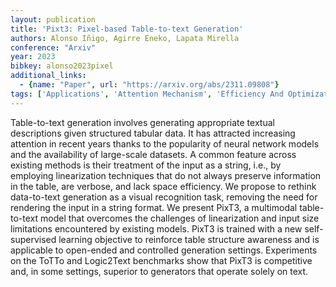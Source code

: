 ```yaml
---
layout: publication
title: 'Pixt3: Pixel-based Table-to-text Generation'
authors: Alonso Iñigo, Agirre Eneko, Lapata Mirella
conference: "Arxiv"
year: 2023
bibkey: alonso2023pixel
additional_links:
  - {name: "Paper", url: "https://arxiv.org/abs/2311.09808"}
tags: ['Applications', 'Attention Mechanism', 'Efficiency And Optimization', 'Language Modeling', 'Model Architecture', 'Multimodal Models', 'Pretraining Methods', 'Training Techniques']
---
```

Table-to-text generation involves generating appropriate textual descriptions given structured tabular data. It has attracted increasing attention in recent years thanks to the popularity of neural network models and the availability of large-scale datasets. A common feature across existing methods is their treatment of the input as a string, i.e., by employing linearization techniques that do not always preserve information in the table, are verbose, and lack space efficiency. We propose to rethink data-to-text generation as a visual recognition task, removing the need for rendering the input in a string format. We present PixT3, a multimodal table-to-text model that overcomes the challenges of linearization and input size limitations encountered by existing models. PixT3 is trained with a new self-supervised learning objective to reinforce table structure awareness and is applicable to open-ended and controlled generation settings. Experiments on the ToTTo and Logic2Text benchmarks show that PixT3 is competitive and, in some settings, superior to generators that operate solely on text.
